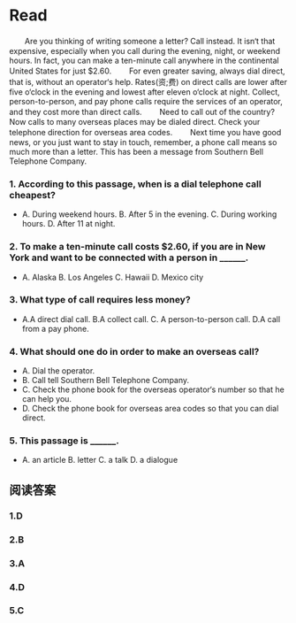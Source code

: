 # Read

　　Are you thinking of writing someone a letter? Call instead. It isn‘t that expensive, especially when you call during the evening, night, or weekend hours. In fact, you can make a ten-minute call anywhere in the continental United States for just $2.60.
　　For even greater saving, always dial direct, that is, without an operator‘s help. Rates(资;费) on direct calls are lower after five o‘clock in the evening and lowest after eleven o‘clock at night. Collect, person-to-person, and pay phone calls require the services of an operator, and they cost more than direct calls.
　　Need to call out of the country? Now calls to many overseas places may be dialed direct. Check your telephone direction for overseas area codes.
　　Next time you have good news, or you just want to stay in touch, remember, a phone call means so much more than a letter. This has been a message from Southern Bell Telephone Company.
### 1. According to this passage, when is a dial telephone call cheapest?
* A. During weekend hours. B. After 5 in the evening. C. During working hours. D. After 11 at night.
### 2. To make a ten-minute call costs $2.60, if you are in New York and want to be connected with a person in ______.
* A. Alaska B. Los Angeles C. Hawaii D. Mexico city
### 3. What type of call requires less money? 
* A.A direct dial call. B.A collect call. C. A person-to-person call. D.A call from a pay phone.
### 4. What should one do in order to make an overseas call?
* A. Dial the operator.
* B. Call tell Southern Bell Telephone Company.
* C. Check the phone book for the overseas operator‘s number so that he can help you. 
* D. Check the phone book for overseas area codes so that you can dial direct.
### 5. This passage is ______. 
* A. an article B. letter C. a talk D. a dialogue
## 阅读答案
### 1.D
### 2.B
### 3.A
### 4.D
### 5.C
